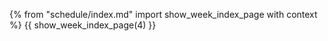 {% from "schedule/index.md" import show_week_index_page with context %}
{{ show_week_index_page(4) }}

